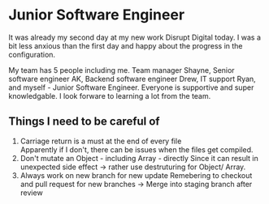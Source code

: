 # Junior Software Engineer 

It was already my second day at my new work Disrupt Digital today. 
I was a bit less anxious than the first day and happy about the progress in the configuration. 

My team has 5 people including me. Team manager Shayne, Senior software engineer AK, Backend software engineer Drew, IT support Ryan, and myself - Junior Software Engineer.
Everyone is supportive and super knowledgable. I look forware to learning a lot from the team. 

## Things I need to be careful of
1. Carriage return is a must at the end of every file  
   Apparently if I don't, there can be issues when the files get compiled.
2. Don't mutate an Object - including Array - directly
   Since it can result in unexpected side effect -> rather use destruturing for Object/ Array.
3. Always work on new branch for new update
   Remebering to checkout and pull request for new branches ->  Merge into staging branch after review

